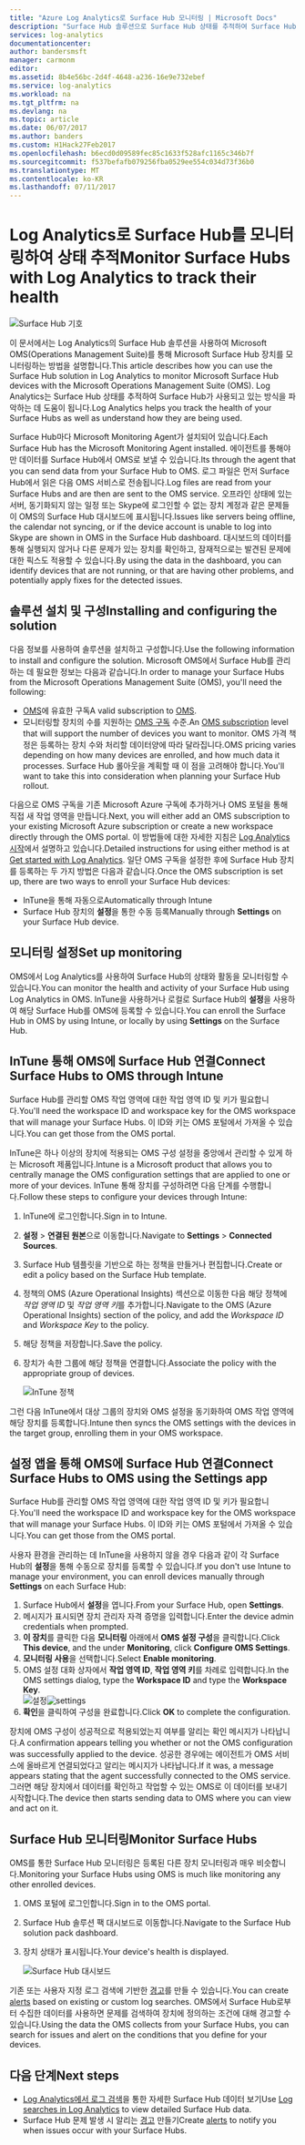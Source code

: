 ```yaml
---
title: "Azure Log Analytics로 Surface Hub 모니터링 | Microsoft Docs"
description: "Surface Hub 솔루션으로 Surface Hub 상태를 추적하여 Surface Hub가 사용되고 있는 방식을 파악합니다."
services: log-analytics
documentationcenter: 
author: bandersmsft
manager: carmonm
editor: 
ms.assetid: 8b4e56bc-2d4f-4648-a236-16e9e732ebef
ms.service: log-analytics
ms.workload: na
ms.tgt_pltfrm: na
ms.devlang: na
ms.topic: article
ms.date: 06/07/2017
ms.author: banders
ms.custom: H1Hack27Feb2017
ms.openlocfilehash: b6ecd0d09589fec85c1633f528afc1165c346b7f
ms.sourcegitcommit: f537befafb079256fba0529ee554c034d73f36b0
ms.translationtype: MT
ms.contentlocale: ko-KR
ms.lasthandoff: 07/11/2017
---
```

# <a name="monitor-surface-hubs-with-log-analytics-to-track-their-health"></a><span data-ttu-id="e6955-103">Log Analytics로 Surface Hub를 모니터링하여 상태 추적</span><span class="sxs-lookup"><span data-stu-id="e6955-103">Monitor Surface Hubs with Log Analytics to track their health</span></span>

![Surface Hub 기호](./media/log-analytics-surface-hubs/surface-hub-symbol.png)

<span data-ttu-id="e6955-105">이 문서에서는 Log Analytics의 Surface Hub 솔루션을 사용하여 Microsoft OMS(Operations Management Suite)를 통해 Microsoft Surface Hub 장치를 모니터링하는 방법을 설명합니다.</span><span class="sxs-lookup"><span data-stu-id="e6955-105">This article describes how you can use the Surface Hub solution in Log Analytics to monitor Microsoft Surface Hub devices with the Microsoft Operations Management Suite (OMS).</span></span> <span data-ttu-id="e6955-106">Log Analytics는 Surface Hub 상태를 추적하여 Surface Hub가 사용되고 있는 방식을 파악하는 데 도움이 됩니다.</span><span class="sxs-lookup"><span data-stu-id="e6955-106">Log Analytics helps you track the health of your Surface Hubs as well as understand how they are being used.</span></span>

<span data-ttu-id="e6955-107">Surface Hub마다 Microsoft Monitoring Agent가 설치되어 있습니다.</span><span class="sxs-lookup"><span data-stu-id="e6955-107">Each Surface Hub has the Microsoft Monitoring Agent installed.</span></span> <span data-ttu-id="e6955-108">에이전트를 통해야만 데이터를 Surface Hub에서 OMS로 보낼 수 있습니다.</span><span class="sxs-lookup"><span data-stu-id="e6955-108">Its through the agent that you can send data from your Surface Hub to OMS.</span></span> <span data-ttu-id="e6955-109">로그 파일은 먼저 Surface Hub에서 읽은 다음 OMS 서비스로 전송됩니다.</span><span class="sxs-lookup"><span data-stu-id="e6955-109">Log files are read from your Surface Hubs and are then are sent to the OMS service.</span></span> <span data-ttu-id="e6955-110">오프라인 상태에 있는 서버, 동기화되지 않는 일정 또는 Skype에 로그인할 수 없는 장치 계정과 같은 문제들이 OMS의 Surface Hub 대시보드에 표시됩니다.</span><span class="sxs-lookup"><span data-stu-id="e6955-110">Issues like servers being offline, the calendar not syncing, or if the device account is unable to log into Skype are shown in OMS in the Surface Hub dashboard.</span></span> <span data-ttu-id="e6955-111">대시보드의 데이터를 통해 실행되지 않거나 다른 문제가 있는 장치를 확인하고, 잠재적으로는 발견된 문제에 대한 픽스도 적용할 수 있습니다.</span><span class="sxs-lookup"><span data-stu-id="e6955-111">By using the data in the dashboard, you can identify devices that are not running, or that are having other problems, and potentially apply fixes for the detected issues.</span></span>

## <a name="installing-and-configuring-the-solution"></a><span data-ttu-id="e6955-112">솔루션 설치 및 구성</span><span class="sxs-lookup"><span data-stu-id="e6955-112">Installing and configuring the solution</span></span>
<span data-ttu-id="e6955-113">다음 정보를 사용하여 솔루션을 설치하고 구성합니다.</span><span class="sxs-lookup"><span data-stu-id="e6955-113">Use the following information to install and configure the solution.</span></span> <span data-ttu-id="e6955-114">Microsoft OMS에서 Surface Hub를 관리하는 데 필요한 정보는 다음과 같습니다.</span><span class="sxs-lookup"><span data-stu-id="e6955-114">In order to manage your Surface Hubs from the Microsoft Operations Management Suite (OMS), you'll need the following:</span></span>

* <span data-ttu-id="e6955-115">[OMS](http://www.microsoft.com/oms)에 유효한 구독</span><span class="sxs-lookup"><span data-stu-id="e6955-115">A valid subscription to [OMS](http://www.microsoft.com/oms).</span></span>
* <span data-ttu-id="e6955-116">모니터링할 장치의 수를 지원하는 [OMS 구독](https://azure.microsoft.com/pricing/details/log-analytics/) 수준.</span><span class="sxs-lookup"><span data-stu-id="e6955-116">An [OMS subscription](https://azure.microsoft.com/pricing/details/log-analytics/) level that will support the number of devices you want to monitor.</span></span> <span data-ttu-id="e6955-117">OMS 가격 책정은 등록하는 장치 수와 처리할 데이터양에 따라 달라집니다.</span><span class="sxs-lookup"><span data-stu-id="e6955-117">OMS pricing varies depending on how many devices are enrolled, and how much data it processes.</span></span> <span data-ttu-id="e6955-118">Surface Hub 롤아웃을 계획할 때 이 점을 고려해야 합니다.</span><span class="sxs-lookup"><span data-stu-id="e6955-118">You'll want to take this into consideration when planning your Surface Hub rollout.</span></span>

<span data-ttu-id="e6955-119">다음으로 OMS 구독을 기존 Microsoft Azure 구독에 추가하거나 OMS 포털을 통해 직접 새 작업 영역을 만듭니다.</span><span class="sxs-lookup"><span data-stu-id="e6955-119">Next, you will either add an OMS subscription to your existing Microsoft Azure subscription or create a new workspace directly through the OMS portal.</span></span> <span data-ttu-id="e6955-120">이 방법들에 대한 자세한 지침은 [Log Analytics 시작](log-analytics-get-started.md)에서 설명하고 있습니다.</span><span class="sxs-lookup"><span data-stu-id="e6955-120">Detailed instructions for using either method is at [Get started with Log Analytics](log-analytics-get-started.md).</span></span> <span data-ttu-id="e6955-121">일단 OMS 구독을 설정한 후에 Surface Hub 장치를 등록하는 두 가지 방법은 다음과 같습니다.</span><span class="sxs-lookup"><span data-stu-id="e6955-121">Once the OMS subscription is set up, there are two ways to enroll your Surface Hub devices:</span></span>

* <span data-ttu-id="e6955-122">InTune을 통해 자동으로</span><span class="sxs-lookup"><span data-stu-id="e6955-122">Automatically through Intune</span></span>
* <span data-ttu-id="e6955-123">Surface Hub 장치의 **설정**을 통한 수동 등록</span><span class="sxs-lookup"><span data-stu-id="e6955-123">Manually through **Settings** on your Surface Hub device.</span></span>

## <a name="set-up-monitoring"></a><span data-ttu-id="e6955-124">모니터링 설정</span><span class="sxs-lookup"><span data-stu-id="e6955-124">Set up monitoring</span></span>
<span data-ttu-id="e6955-125">OMS에서 Log Analytics를 사용하여 Surface Hub의 상태와 활동을 모니터링할 수 있습니다.</span><span class="sxs-lookup"><span data-stu-id="e6955-125">You can monitor the health and activity of your Surface Hub using Log Analytics in OMS.</span></span> <span data-ttu-id="e6955-126">InTune을 사용하거나 로컬로 Surface Hub의 **설정**을 사용하여 해당 Surface Hub를 OMS에 등록할 수 있습니다.</span><span class="sxs-lookup"><span data-stu-id="e6955-126">You can enroll the Surface Hub in OMS by using Intune, or locally by using **Settings** on the Surface Hub.</span></span>

## <a name="connect-surface-hubs-to-oms-through-intune"></a><span data-ttu-id="e6955-127">InTune 통해 OMS에 Surface Hub 연결</span><span class="sxs-lookup"><span data-stu-id="e6955-127">Connect Surface Hubs to OMS through Intune</span></span>
<span data-ttu-id="e6955-128">Surface Hub를 관리할 OMS 작업 영역에 대한 작업 영역 ID 및 키가 필요합니다.</span><span class="sxs-lookup"><span data-stu-id="e6955-128">You'll need the workspace ID and workspace key for the OMS workspace that will manage your Surface Hubs.</span></span> <span data-ttu-id="e6955-129">이 ID와 키는 OMS 포털에서 가져올 수 있습니다.</span><span class="sxs-lookup"><span data-stu-id="e6955-129">You can get those from the OMS portal.</span></span>

<span data-ttu-id="e6955-130">InTune은 하나 이상의 장치에 적용되는 OMS 구성 설정을 중앙에서 관리할 수 있게 하는 Microsoft 제품입니다.</span><span class="sxs-lookup"><span data-stu-id="e6955-130">Intune is a Microsoft product that allows you to centrally manage the OMS configuration settings that are applied to one or more of your devices.</span></span> <span data-ttu-id="e6955-131">InTune 통해 장치를 구성하려면 다음 단계를 수행합니다.</span><span class="sxs-lookup"><span data-stu-id="e6955-131">Follow these steps to configure your devices through Intune:</span></span>

1. <span data-ttu-id="e6955-132">InTune에 로그인합니다.</span><span class="sxs-lookup"><span data-stu-id="e6955-132">Sign in to Intune.</span></span>
2. <span data-ttu-id="e6955-133">**설정** > **연결된 원본**으로 이동합니다.</span><span class="sxs-lookup"><span data-stu-id="e6955-133">Navigate to **Settings** > **Connected Sources**.</span></span>
3. <span data-ttu-id="e6955-134">Surface Hub 템플릿을 기반으로 하는 정책을 만들거나 편집합니다.</span><span class="sxs-lookup"><span data-stu-id="e6955-134">Create or edit a policy based on the Surface Hub template.</span></span>
4. <span data-ttu-id="e6955-135">정책의 OMS (Azure Operational Insights) 섹션으로 이동한 다음 해당 정책에 *작업 영역 ID* 및 *작업 영역 키*를 추가합니다.</span><span class="sxs-lookup"><span data-stu-id="e6955-135">Navigate to the OMS (Azure Operational Insights) section of the policy, and add the *Workspace ID* and *Workspace Key* to the policy.</span></span>
5. <span data-ttu-id="e6955-136">해당 정책을 저장합니다.</span><span class="sxs-lookup"><span data-stu-id="e6955-136">Save the policy.</span></span>
6. <span data-ttu-id="e6955-137">장치가 속한 그룹에 해당 정책을 연결합니다.</span><span class="sxs-lookup"><span data-stu-id="e6955-137">Associate the policy with the appropriate group of devices.</span></span>

   ![InTune 정책](./media/log-analytics-surface-hubs/intune.png)

<span data-ttu-id="e6955-139">그런 다음 InTune에서 대상 그룹의 장치와 OMS 설정을 동기화하여 OMS 작업 영역에 해당 장치를 등록합니다.</span><span class="sxs-lookup"><span data-stu-id="e6955-139">Intune then syncs the OMS settings with the devices in the target group, enrolling them in your OMS workspace.</span></span>

## <a name="connect-surface-hubs-to-oms-using-the-settings-app"></a><span data-ttu-id="e6955-140">설정 앱을 통해 OMS에 Surface Hub 연결</span><span class="sxs-lookup"><span data-stu-id="e6955-140">Connect Surface Hubs to OMS using the Settings app</span></span>
<span data-ttu-id="e6955-141">Surface Hub를 관리할 OMS 작업 영역에 대한 작업 영역 ID 및 키가 필요합니다.</span><span class="sxs-lookup"><span data-stu-id="e6955-141">You'll need the workspace ID and workspace key for the OMS workspace that will manage your Surface Hubs.</span></span> <span data-ttu-id="e6955-142">이 ID와 키는 OMS 포털에서 가져올 수 있습니다.</span><span class="sxs-lookup"><span data-stu-id="e6955-142">You can get those from the OMS portal.</span></span>

<span data-ttu-id="e6955-143">사용자 환경을 관리하는 데 InTune을 사용하지 않을 경우 다음과 같이 각 Surface Hub의 **설정**을 통해 수동으로 장치를 등록할 수 있습니다.</span><span class="sxs-lookup"><span data-stu-id="e6955-143">If you don't use Intune to manage your environment, you can enroll devices manually through **Settings** on each Surface Hub:</span></span>

1. <span data-ttu-id="e6955-144">Surface Hub에서 **설정**을 엽니다.</span><span class="sxs-lookup"><span data-stu-id="e6955-144">From your Surface Hub, open **Settings**.</span></span>
2. <span data-ttu-id="e6955-145">메시지가 표시되면 장치 관리자 자격 증명을 입력합니다.</span><span class="sxs-lookup"><span data-stu-id="e6955-145">Enter the device admin credentials when prompted.</span></span>
3. <span data-ttu-id="e6955-146">**이 장치**를 클릭한 다음 **모니터링** 아래에서 **OMS 설정 구성**을 클릭합니다.</span><span class="sxs-lookup"><span data-stu-id="e6955-146">Click **This device**, and the under **Monitoring**, click **Configure OMS Settings**.</span></span>
4. <span data-ttu-id="e6955-147">**모니터링 사용**을 선택합니다.</span><span class="sxs-lookup"><span data-stu-id="e6955-147">Select **Enable monitoring**.</span></span>
5. <span data-ttu-id="e6955-148">OMS 설정 대화 상자에서 **작업 영역 ID**, **작업 영역 키**를 차례로 입력합니다.</span><span class="sxs-lookup"><span data-stu-id="e6955-148">In the OMS settings dialog, type the **Workspace ID** and type the **Workspace Key**.</span></span>  
   <span data-ttu-id="e6955-149">![설정](./media/log-analytics-surface-hubs/settings.png)</span><span class="sxs-lookup"><span data-stu-id="e6955-149">![settings](./media/log-analytics-surface-hubs/settings.png)</span></span>
6. <span data-ttu-id="e6955-150">**확인**을 클릭하여 구성을 완료합니다.</span><span class="sxs-lookup"><span data-stu-id="e6955-150">Click **OK** to complete the configuration.</span></span>

<span data-ttu-id="e6955-151">장치에 OMS 구성이 성공적으로 적용되었는지 여부를 알리는 확인 메시지가 나타납니다.</span><span class="sxs-lookup"><span data-stu-id="e6955-151">A confirmation appears telling you whether or not the OMS configuration was successfully applied to the device.</span></span> <span data-ttu-id="e6955-152">성공한 경우에는 에이전트가 OMS 서비스에 올바르게 연결되었다고 알리는 메시지가 나타납니다.</span><span class="sxs-lookup"><span data-stu-id="e6955-152">If it was, a message appears stating that the agent successfully connected to the OMS service.</span></span> <span data-ttu-id="e6955-153">그러면 해당 장치에서 데이터를 확인하고 작업할 수 있는 OMS로 이 데이터를 보내기 시작합니다.</span><span class="sxs-lookup"><span data-stu-id="e6955-153">The device then starts sending data to OMS where you can view and act on it.</span></span>

## <a name="monitor-surface-hubs"></a><span data-ttu-id="e6955-154">Surface Hub 모니터링</span><span class="sxs-lookup"><span data-stu-id="e6955-154">Monitor Surface Hubs</span></span>
<span data-ttu-id="e6955-155">OMS를 통한 Surface Hub 모니터링은 등록된 다른 장치 모니터링과 매우 비슷합니다.</span><span class="sxs-lookup"><span data-stu-id="e6955-155">Monitoring your Surface Hubs using OMS is much like monitoring any other enrolled devices.</span></span>

1. <span data-ttu-id="e6955-156">OMS 포털에 로그인합니다.</span><span class="sxs-lookup"><span data-stu-id="e6955-156">Sign in to the OMS portal.</span></span>
2. <span data-ttu-id="e6955-157">Surface Hub 솔루션 팩 대시보드로 이동합니다.</span><span class="sxs-lookup"><span data-stu-id="e6955-157">Navigate to the Surface Hub solution pack dashboard.</span></span>
3. <span data-ttu-id="e6955-158">장치 상태가 표시됩니다.</span><span class="sxs-lookup"><span data-stu-id="e6955-158">Your device's health is displayed.</span></span>

   ![Surface Hub 대시보드](./media/log-analytics-surface-hubs/surface-hub-dashboard.png)

<span data-ttu-id="e6955-160">기존 또는 사용자 지정 로그 검색에 기반한 [경고](log-analytics-alerts.md)를 만들 수 있습니다.</span><span class="sxs-lookup"><span data-stu-id="e6955-160">You can create [alerts](log-analytics-alerts.md) based on existing or custom log searches.</span></span> <span data-ttu-id="e6955-161">OMS에서 Surface Hub로부터 수집한 데이터를 사용하면 문제를 검색하여 장치에 정의하는 조건에 대해 경고할 수 있습니다.</span><span class="sxs-lookup"><span data-stu-id="e6955-161">Using the data the OMS collects from your Surface Hubs, you can search for issues and alert on the conditions that you define for your devices.</span></span>

## <a name="next-steps"></a><span data-ttu-id="e6955-162">다음 단계</span><span class="sxs-lookup"><span data-stu-id="e6955-162">Next steps</span></span>
* <span data-ttu-id="e6955-163">[Log Analytics에서 로그 검색](log-analytics-log-searches.md)을 통한 자세한 Surface Hub 데이터 보기</span><span class="sxs-lookup"><span data-stu-id="e6955-163">Use [Log searches in Log Analytics](log-analytics-log-searches.md) to view detailed Surface Hub data.</span></span>
* <span data-ttu-id="e6955-164">Surface Hub 문제 발생 시 알리는 [경고](log-analytics-alerts.md) 만들기</span><span class="sxs-lookup"><span data-stu-id="e6955-164">Create [alerts](log-analytics-alerts.md) to notify you when issues occur with your Surface Hubs.</span></span>
